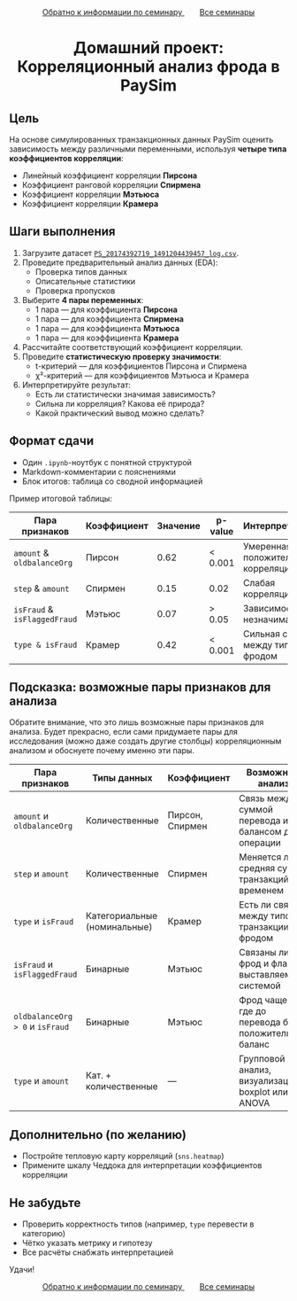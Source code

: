 <div align='center'>  
   <a href='https://github.com/marashot96/Lections/blob/main/Correl/Navigator.md#информация-о-семинаре'> Обратно к информации по семинару </a>  &nbsp;&nbsp;&nbsp;&nbsp;&nbsp;&nbsp;
   <a href='https://github.com/marashot96/Lections/tree/main?tab=readme-ov-file#структура'> Все семинары </a>  
</div>

# <div align = 'center'> Домашний проект: Корреляционный анализ фрода в PaySim </div>

## Цель
На основе симулированных транзакционных данных PaySim оценить зависимость между различными переменными, используя **четыре типа коэффициентов корреляции**:

- Линейный коэффициент корреляции **Пирсона**
- Коэффициент ранговой корреляции **Спирмена**
- Коэффициент корреляции **Мэтьюса**
- Коэффициент корреляции **Крамера**

## Шаги выполнения

1. Загрузите датасет [`PS_20174392719_1491204439457_log.csv`](https://dropmefiles.com/8DJtN).
2. Проведите предварительный анализ данных (EDA):
   - Проверка типов данных
   - Описательные статистики
   - Проверка пропусков
3. Выберите **4 пары переменных**:
   - 1 пара — для коэффициента **Пирсона**
   - 1 пара — для коэффициента **Спирмена**
   - 1 пара — для коэффициента **Мэтьюса**
   - 1 пара — для коэффициента **Крамера**
4. Рассчитайте соответствующий коэффициент корреляции.
5. Проведите **статистическую проверку значимости**:
   - t-критерий — для коэффициентов Пирсона и Спирмена
   - χ²-критерий — для коэффициентов Мэтьюса и Крамера
6. Интерпретируйте результат:
   - Есть ли статистически значимая зависимость?
   - Сильна ли корреляция? Какова её природа?
   - Какой практический вывод можно сделать?

## Формат сдачи

- Один `.ipynb`-ноутбук с понятной структурой
- Markdown-комментарии с пояснениями
- Блок итогов: таблица со сводной информацией

Пример итоговой таблицы:

| Пара признаков             | Коэффициент | Значение | p-value | Интерпретация                          |
|----------------------------|-------------|----------|---------|----------------------------------------|
| `amount` & `oldbalanceOrg`     | Пирсон      | 0.62     | < 0.001 | Умеренная положительная корреляция     |
| `step` & `amount`              | Спирмен     | 0.15     | 0.02    | Слабая корреляция                      |
| `isFraud` & `isFlaggedFraud`   | Мэтьюс      | 0.07     | > 0.05  | Зависимость незначима                  |
| `type & isFraud`             | Крамер      | 0.42     | < 0.001 | Сильная связь между типом и фродом     |

## Подсказка: возможные пары признаков для анализа

Обратите внимание, что это лишь возможные пары признаков для анализа. Будет прекрасно, если сами придумаете пары для исследования (можно даже создать другие столбцы) корреляционным анализом и обоснуете почему именно эти пары.

| Пара признаков                           | Типы данных                   | Коэффициент         | Возможный анализ                                                            |
|------------------------------------------|-------------------------------|---------------------|-----------------------------------------------------------------------------|
| `amount` и `oldbalanceOrg`              | Количественные                | Пирсон, Спирмен     | Связь между суммой перевода и балансом до операции                          |
| `step` и `amount`                        | Количественные                | Спирмен             | Меняется ли средняя сумма транзакций со временем                            |
| `type` и `isFraud`                       | Категориальные (номинальные) | Крамер              | Есть ли связь между типом транзакции и фродом                               |
| `isFraud` и `isFlaggedFraud`            | Бинарные                     | Мэтьюс              | Связаны ли фрод и флаг, выставляемый системой                               |
| `oldbalanceOrg > 0` и `isFraud`         | Бинарные                     | Мэтьюс              | Фрод чаще там, где до перевода был положительный баланс                     |
| `type` и `amount`                       | Кат. + количественные        | —                   | Групповой анализ, визуализация boxplot или ANOVA                            |

## Дополнительно (по желанию)

- Постройте тепловую карту корреляций (`sns.heatmap`)
- Примените шкалу Чеддока для интерпретации коэффициентов корреляции

## Не забудьте

- Проверить корректность типов (например, `type` перевести в категорию)
- Чётко указать метрику и гипотезу
- Все расчёты снабжать интерпретацией

Удачи!

<div align='center'>  
   <a href='https://github.com/marashot96/Lections/blob/main/Correl/Navigator.md#информация-о-семинаре'> Обратно к информации по семинару </a>  &nbsp;&nbsp;&nbsp;&nbsp;&nbsp;&nbsp;
   <a href='https://github.com/marashot96/Lections/tree/main?tab=readme-ov-file#структура'> Все семинары </a>  
</div>
